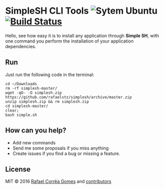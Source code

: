 # SimpleSH CLI Tools ![Sytem Ubuntu](https://img.shields.io/badge/System-Ubuntu-orange.svg)  [![Build Status](https://travis-ci.org/rafaelstz/simplesh.svg?branch=master)](https://travis-ci.org/rafaelstz/simplesh)

Hello, see how easy it is to install any application through **Simple SH**, with one command you perform the installation of your application dependencies.

## Run

Just run the following code in the terminal:

```shell
cd ~/Downloads
rm -rf simplesh-master/
wget -qO- -O simplesh.zip https://github.com/rafaelstz/simplesh/archive/master.zip
unzip simplesh.zip && rm simplesh.zip
cd simplesh-master/ 
clear;
bash simple.sh
```
## How can you help?


 - Add new commands
 - Send me some proposals if you miss anything
 - Create issues if you find a bug or missing a feature.


## License

MIT © 2016 [Rafael Corrêa Gomes](https://github.com/rafaelstz) and [ contributors](https://github.com/rafaelstz/simplesh/graphs/contributors)
